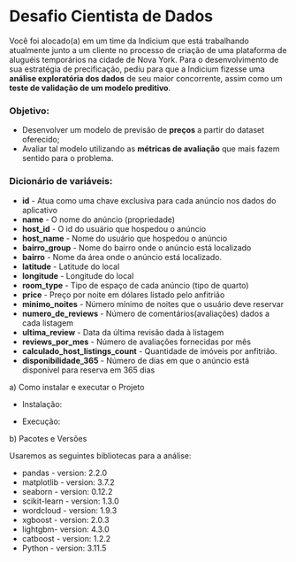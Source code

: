 # Desafio Cientista de Dados 

Você foi alocado(a) em um time da Indicium que está trabalhando atualmente junto a um cliente no processo de criação de uma plataforma de aluguéis temporários na cidade de Nova York.  Para o desenvolvimento de sua estratégia de precificação, pediu para que a Indicium fizesse uma **análise exploratória dos dados** de seu maior concorrente, assim como um **teste de validação de um modelo preditivo**.

### Objetivo:
- Desenvolver um modelo de previsão de **preços** a partir do dataset oferecido; 
- Avaliar tal modelo utilizando as **métricas de avaliação** que mais fazem sentido para o problema. 

### **Dicionário de variáveis:**

*   **id** - Atua como uma chave exclusiva para cada anúncio nos dados do aplicativo
*   **name** - O nome do anúncio (propriedade)
*   **host_id** - O id do usuário que hospedou o anúncio
*   **host_name** - Nome do usuário que hospedou o anúncio
*   **bairro_group** - Nome do bairro onde o anúncio está localizado
*   **bairro** - Nome da área onde o anúncio está localizado.
*   **latitude** - Latitude do local
*   **longitude** - Longitude do local
*   **room_type** - Tipo de espaço de cada anúncio (tipo de quarto)
*   **price** - Preço por noite em dólares listado pelo anfitrião
*   **minimo_noites** - Número mínimo de noites que o usuário deve reservar
*   **numero_de_reviews** - Número de comentários(avaliações) dados a cada listagem
*   **ultima_review** - Data da última revisão dada à listagem
*   **reviews_por_mes** - Número de avaliações fornecidas por mês
*   **calculado_host_listings_count** - Quantidade de imóveis por anfitrião.
*   **disponibilidade_365** - Número de dias em que o anúncio está disponível para reserva em 365 dias

a) Como instalar e executar o Projeto

- Instalação:

- Execução:

b) Pacotes e Versões

Usaremos as seguintes bibliotecas para a análise:

* pandas - version: 2.2.0
* matplotlib - version: 3.7.2
* seaborn - version: 0.12.2
* scikit-learn - version: 1.3.0
* wordcloud - version: 1.9.3
* xgboost - version: 2.0.3
* lightgbm- version: 4.3.0
* catboost - version: 1.2.2
* Python - version: 3.11.5



